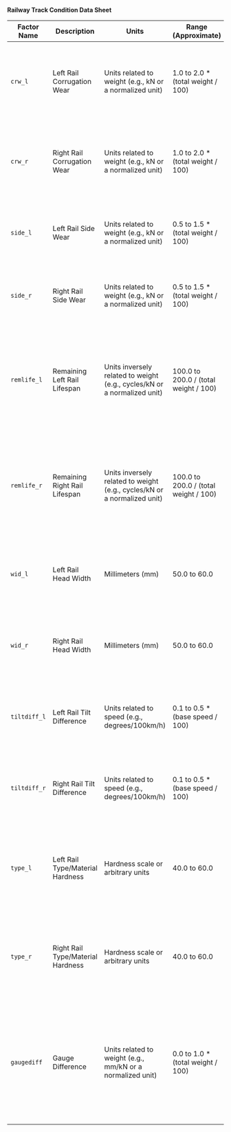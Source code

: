 **Railway Track Condition Data Sheet**

| Factor Name | Description | Units | Range (Approximate) | Notes |
|---|---|---|---|---|
| `crw_l` | Left Rail Corrugation Wear | Units related to weight (e.g., kN or a normalized unit) | 1.0 to 2.0 * (total weight / 100) | Indicates the level of wear or roughness on the left rail surface. Higher values suggest more significant corrugation. |
| `crw_r` | Right Rail Corrugation Wear | Units related to weight (e.g., kN or a normalized unit) | 1.0 to 2.0 * (total weight / 100) | Indicates the level of wear or roughness on the right rail surface. Higher values suggest more significant corrugation. |
| `side_l` | Left Rail Side Wear | Units related to weight (e.g., kN or a normalized unit) | 0.5 to 1.5 * (total weight / 100) | Measures the wear on the side of the left rail. Higher values indicate more lateral wear. |
| `side_r` | Right Rail Side Wear | Units related to weight (e.g., kN or a normalized unit) | 0.5 to 1.5 * (total weight / 100) | Measures the wear on the side of the right rail. Higher values indicate more lateral wear. |
| `remlife_l` | Remaining Left Rail Lifespan | Units inversely related to weight (e.g., cycles/kN or a normalized unit) | 100.0 to 200.0 / (total weight / 100) | Represents the estimated remaining lifespan of the left rail before needing replacement. Lower values indicate less remaining life. |
| `remlife_r` | Remaining Right Rail Lifespan | Units inversely related to weight (e.g., cycles/kN or a normalized unit) | 100.0 to 200.0 / (total weight / 100) | Represents the estimated remaining lifespan of the right rail before needing replacement. Lower values indicate less remaining life. |
| `wid_l` | Left Rail Head Width | Millimeters (mm) | 50.0 to 60.0 | Measures the width of the left rail's head. Reduction in width indicates wear. |
| `wid_r` | Right Rail Head Width | Millimeters (mm) | 50.0 to 60.0 | Measures the width of the right rail's head. Reduction in width indicates wear. |
| `tiltdiff_l` | Left Rail Tilt Difference | Units related to speed (e.g., degrees/100km/h) | 0.1 to 0.5 * (base speed / 100) | Indicates the difference in tilt or cant of the left rail. Higher values suggest more significant misalignment. |
| `tiltdiff_r` | Right Rail Tilt Difference | Units related to speed (e.g., degrees/100km/h) | 0.1 to 0.5 * (base speed / 100) | Indicates the difference in tilt or cant of the right rail. Higher values suggest more significant misalignment. |
| `type_l` | Left Rail Type/Material Hardness | Hardness scale or arbitrary units | 40.0 to 60.0 | Represents the material type or hardness of the left rail. Higher values might indicate harder materials. |
| `type_r` | Right Rail Type/Material Hardness | Hardness scale or arbitrary units | 40.0 to 60.0 | Represents the material type or hardness of the right rail. Higher values might indicate harder materials. |
| `gaugediff` | Gauge Difference | Units related to weight (e.g., mm/kN or a normalized unit) | 0.0 to 1.0 * (total weight / 100) | Measures the variation in the track gauge (distance between rails). Higher values indicate greater deviation from the standard gauge. |
